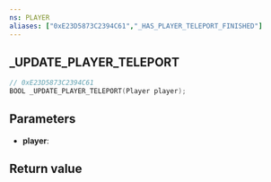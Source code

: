 ```yaml
---
ns: PLAYER
aliases: ["0xE23D5873C2394C61","_HAS_PLAYER_TELEPORT_FINISHED"]
---
```

## _UPDATE_PLAYER_TELEPORT

```c
// 0xE23D5873C2394C61
BOOL _UPDATE_PLAYER_TELEPORT(Player player);
```

## Parameters
* **player**: 

## Return value
